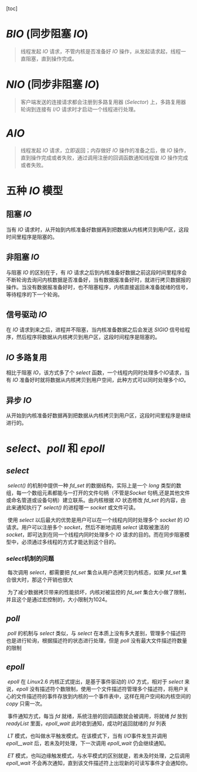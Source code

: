 [toc]

# *BIO* (同步阻塞 *IO*)

> 线程发起 *IO* 请求，不管内核是否准备好 *IO* 操作，从发起请求起，线程一直阻塞，直到操作完成。

# *NIO* (同步非阻塞 *IO*)

> 客户端发送的连接请求都会注册到多路复用器 (*Selector*) 上，多路复用器轮询到连接有 *I/O* 请求时才启动一个线程进行处理。

# *AIO*

> 线程发起 *IO* 请求，立即返回；内存做好 *IO* 操作的准备之后，做 *IO* 操作，直到操作完成或者失败，通过调用注册的回调函数通知线程做 *IO* 操作完成或者失败。

# 五种 *IO* 模型

## 阻塞 *IO*

当有 *IO* 请求时，从开始到内核准备好数据再到把数据从内核拷贝到用户区，这段时间里程序是阻塞的。

## 非阻塞 *IO*

与阻塞 *IO* 的区别在于，有 *IO* 请求之后到内核准备好数据之前这段时间里程序会不断轮询去询问内核数据是否准备好，当有数据报准备好时，就进行拷贝数据报的操作。当没有数据报准备好时，也不阻塞程序，内核直接返回未准备就绪的信号，等待程序的下一个轮询。

## 信号驱动 *IO*

在 *IO* 请求到来之后，进程并不阻塞，当内核准备数据之后会发送 *SIGIO* 信号给程序，然后程序将数据从内核拷贝到用户区，这段时间程序是阻塞的。

## *IO* 多路复用

相比于阻塞 *IO*，该方式多了个 *select* 函数，一个线程内同时处理多个*IO*请求，当有 *IO* 准备好时就将数据从内核拷贝到用户空间，此种方式可以同时处理多个*IO*。

## 异步 *IO*

从开始到内核准备好数据再到把数据从内核拷贝到用户区，这段时间里程序是继续进行的。

# *select*、*poll* 和 *epoll*

## *select*

​	*select()* 的机制中提供一种 *fd_set* 的数据结构，实际上是一个 *long* 类型的数组，每一个数组元素都能与一打开的文件句柄（不管是*Socket* 句柄,还是其他文件或命名管道或设备句柄）建立联系。由内核根据 *IO* 状态修改 *fd_set* 的内容，由此来通知执行了 *select()* 的进程哪一 *socket* 或文件可读。

​	使用 *select* 以后最大的优势是用户可以在一个线程内同时处理多个 *socket* 的 *IO* 请求。用户可以注册多个 *socket*，然后不断地调用 *select* 读取被激活的 *socket*，即可达到在同一个线程内同时处理多个 *IO* 请求的目的。而在同步阻塞模型中，必须通过多线程的方式才能达到这个目的。

### *select*机制的问题

​	每次调用 *select*，都需要把 *fd_set* 集合从用户态拷贝到内核态，如果 *fd_set* 集合很大时，那这个开销也很大

​	为了减少数据拷贝带来的性能损坏，内核对被监控的 *fd_set* 集合大小做了限制，并且这个是通过宏控制的，大小限制为1024。

## *poll*

​	*poll* 的机制与 *select* 类似，与 *select* 在本质上没有多大差别，管理多个描述符也是进行轮询，根据描述符的状态进行处理，但是 *poll* 没有最大文件描述符数量的限制

## *epoll*

​	*epoll* 在 *Linux*2.6 内核正式提出，是基于事件驱动的 *I*/*O* 方式，相对于 *select* 来说，*epoll* 没有描述符个数限制，使用一个文件描述符管理多个描述符，将用户关心的文件描述符的事件存放到内核的一个事件表中，这样在用户空间和内核空间的 *copy* 只需一次。

​	事件通知方式，每当 *fd* 就绪，系统注册的回调函数就会被调用，将就绪 *fd* 放到 *readyList* 里面，*epoll*_*wait* 此时收到通知，成功时返回就绪的 *fd* 列表

​	*LT* 模式，也叫做水平触发模式。在该模式下，当有 *I/O*事件发生并调用 *epoll__wait* 后，若未及时处理，下一次调用 *epoll_wait* 仍会继续通知。

​	*ET* 模式，也叫边缘触发模式，与水平模式的区别就是，若未及时处理，之后调用 *epoll_wait* 不会再次通知，直到该文件描述符上出现新的可读写事件才会通知你。
